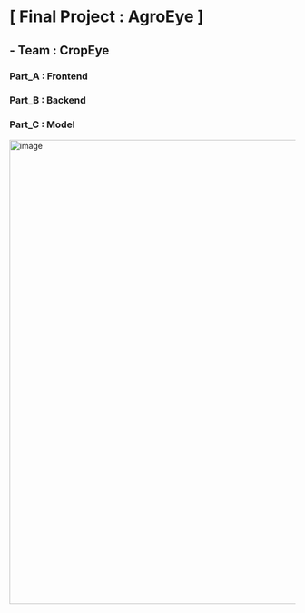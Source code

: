 # [ Final Project : AgroEye ]
## - Team : CropEye

### Part_A : Frontend

### Part_B : Backend

### Part_C : Model




<img width="1607" height="818" alt="image" src="https://github.com/user-attachments/assets/781c7712-b6bb-4250-a4ad-17c3738d6bde" />
